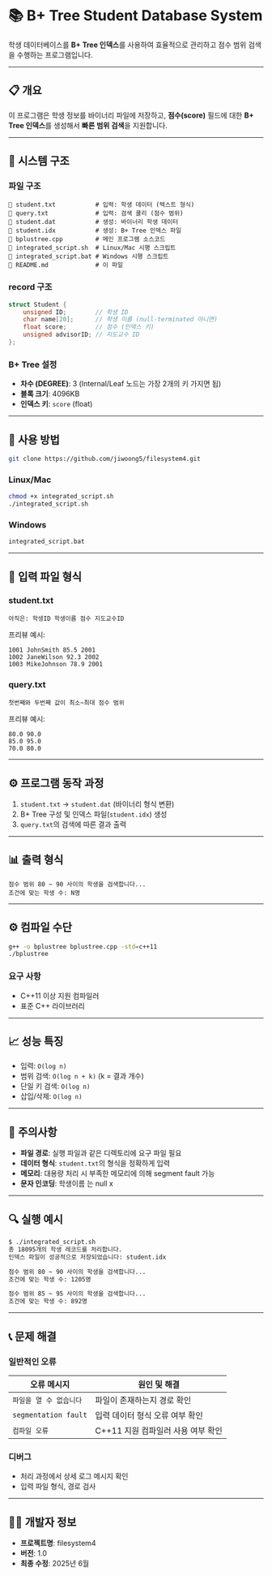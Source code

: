 # 📚 B+ Tree Student Database System

학생 데이터베이스를 **B+ Tree 인덱스**를 사용하여 효율적으로 관리하고 점수 범위 검색을 수행하는 프로그램입니다.

---

## 📋 개요

이 프로그램은 학생 정보를 바이너리 파일에 저장하고, **점수(score)** 필드에 대한 **B+ Tree 인덱스**를 생성해서 **빠른 범위 검색**을 지원합니다.

---

## 🏧 시스템 구조

### 파일 구조

```
🔹 student.txt           # 입력: 학생 데이터 (텍스트 형식)
🔹 query.txt             # 입력: 검색 쿨리 (점수 범위)
🔹 student.dat           # 생성: 바이너리 학생 데이터
🔹 student.idx           # 생성: B+ Tree 인덱스 파일
🔹 bplustree.cpp         # 메인 프로그램 소스코드
🔹 integrated_script.sh  # Linux/Mac 시행 스크립트
🔹 integrated_script.bat # Windows 시행 스크립트
🔹 README.md             # 이 파일
```

### record 구조

```cpp
struct Student {
    unsigned ID;        // 학생 ID
    char name[20];      // 학생 이름 (null-terminated 아니면)
    float score;        // 점수 (인덱스 키)
    unsigned advisorID; // 지도교수 ID
};
```

### B+ Tree 설정

* **차수 (DEGREE)**: 3 (Internal/Leaf 노드는 가장 2개의 키 가지면 됩)
* **블록 크기**: 4096KB
* **인덱스 키**: `score` (float)

---

## 🚀 사용 방법

```bash
git clone https://github.com/jiwoong5/filesystem4.git
```

### Linux/Mac

```bash
chmod +x integrated_script.sh
./integrated_script.sh
```

### Windows

```cmd
integrated_script.bat
```

---

## 📝 입력 파일 형식

### student.txt

```
아직은: 학생ID 학생이름 점수 지도교수ID
```

프리뷰 예시:

```
1001 JohnSmith 85.5 2001
1002 JaneWilson 92.3 2002
1003 MikeJohnson 78.9 2001
```

### query.txt

```
첫번째와 두번째 값이 최소~최대 점수 범위 
```

프리뷰 예시:

```
80.0 90.0
85.0 95.0
70.0 80.0
```

---

## ⚙️ 프로그램 동작 과정

1. `student.txt` → `student.dat` (바이너리 형식 변환)
2. B+ Tree 구성 및 인덱스 파일(`student.idx`) 생성
3. `query.txt`의 검색에 따른 결과 출력

---

## 📊 출력 형식

```
점수 범위 80 ~ 90 사이의 학생을 검색합니다...
조건에 맞는 학생 수: N명
```

---

## ⚙️ 컴파일 수단

```bash
g++ -o bplustree bplustree.cpp -std=c++11
./bplustree
```

### 요구 사항

* C++11 이상 지원 컴파일러
* 표준 C++ 라이브러리

---

## 📈 성능 특징

* 입력: `O(log n)`
* 범위 검색: `O(log n + k)` (k = 결과 개수)
* 단일 키 검색: `O(log n)`
* 삽입/삭제: `O(log n)`

---

## 🤞 주의사항

* **파일 경로**: 실행 파일과 같은 디렉토리에 요구 파일 필요
* **데이터 형식**: `student.txt`의 형식을 정확하게 입력
* **메모리**: 대용량 처리 시 부족한 메모리에 의해 segment fault 가능
* **문자 인코딩**: 학생이름 는 null x

---

## 🔍 실행 예시

```bash
$ ./integrated_script.sh
총 18095개의 학생 레코드를 처리합니다.
인덱스 파일이 성공적으로 저장되었습니다: student.idx

점수 범위 80 ~ 90 사이의 학생을 검색합니다...
조건에 맞는 학생 수: 1205명

점수 범위 85 ~ 95 사이의 학생을 검색합니다...
조건에 맞는 학생 수: 892명
```

---

## 📞 문제 해결

### 일반적인 오류

| 오류 메시지         | 원인 및 해결                |
| -------------- | ---------------------- |
| `파일을 열 수 없습니다` | 파일이 존재하는지 경로 확인        |
| `segmentation fault`   | 입력 데이터 형식 오류 여부 확인     |
| `컴파일 오류`       | C++11 지원 컴파일러 사용 여부 확인 |

### 디버그

* 처리 과정에서 상세 로그 메시지 확인
* 입력 파일 형식, 경로 검사

---

## 🧑‍💻 개발자 정보

* **프로젝트명**: filesystem4
* **버전**: 1.0
* **최종 수정**: 2025년 6월
